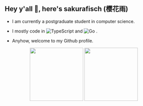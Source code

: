 ## Hey y'all 👋, here's sakurafisch (樱花雨)

- I am currently a postgraduate student in computer science.

- I mostly code in ![TypeScript](https://img.shields.io/badge/TypeScript-007ACC?style=flat-square&logo=TypeScript&logoColor=ffffff) and ![Go](https://img.shields.io/badge/Go-00ADD8?style=flat-square&logo=go&logoColor=ffffff) .

- Anyhow, welcome to my Github profile.

<p align="center">
    <img height="170" src="https://github-readme-stats.vercel.app/api?username=sakurafisch&show_icons=true&theme=react">
    <img height="170" src="https://github-readme-stats.vercel.app/api/top-langs/?username=sakurafisch&langs_count=5&layout=compact&hide=java,kotlin,less,objective-c,powershell,html,css,javascript,cmake,shell,ruby,batchfile,starlark,assembly,makefile,dockerfile,c,c%23,nix&theme=react"
</p>

